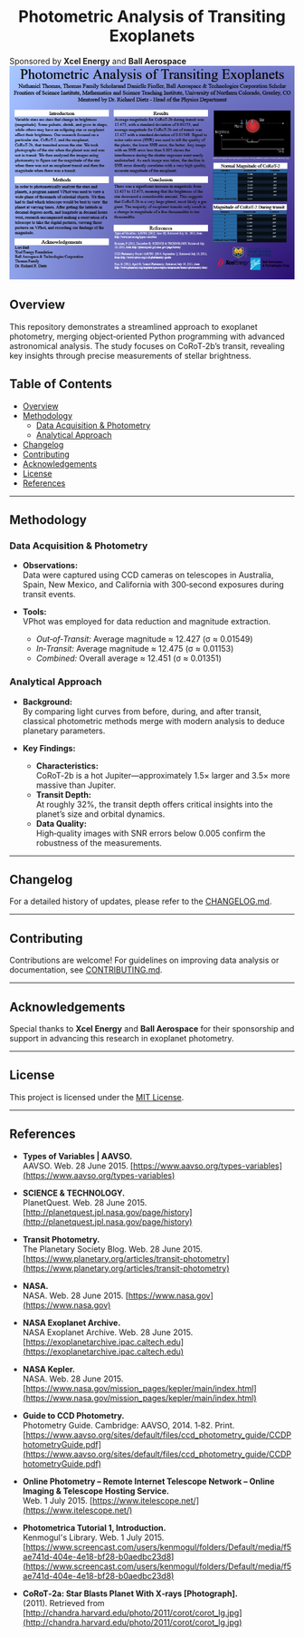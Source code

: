 
<div align="center">
  <h1>Photometric Analysis of Transiting Exoplanets</h1>
</div>

Sponsored by **Xcel Energy** and **Ball Aerospace**  
![Final Presentation](./photometrica.png)

## Overview

This repository demonstrates a streamlined approach to exoplanet photometry, merging object‑oriented Python programming with advanced astronomical analysis. The study focuses on CoRoT‑2b’s transit, revealing key insights through precise measurements of stellar brightness.

## Table of Contents
- [Overview](#overview)
- [Methodology](#methodology)
  - [Data Acquisition & Photometry](#data-acquisition--photometry)
  - [Analytical Approach](#analytical-approach)
- [Changelog](#changelog)
- [Contributing](#contributing)
- [Acknowledgements](#acknowledgements)
- [License](#license)
- [References](#references)

---

## Methodology

### Data Acquisition & Photometry

- **Observations:**  
  Data were captured using CCD cameras on telescopes in Australia, Spain, New Mexico, and California with 300‑second exposures during transit events.

- **Tools:**  
  VPhot was employed for data reduction and magnitude extraction.  
  - *Out‑of‑Transit:* Average magnitude ≈ 12.427 (σ ≈ 0.01549)  
  - *In‑Transit:* Average magnitude ≈ 12.475 (σ ≈ 0.01153)  
  - *Combined:* Overall average ≈ 12.451 (σ ≈ 0.01351)

### Analytical Approach

- **Background:**  
  By comparing light curves from before, during, and after transit, classical photometric methods merge with modern analysis to deduce planetary parameters.

- **Key Findings:**  
  - **Characteristics:**  
    CoRoT‑2b is a hot Jupiter—approximately 1.5× larger and 3.5× more massive than Jupiter.
  - **Transit Depth:**  
    At roughly 32%, the transit depth offers critical insights into the planet’s size and orbital dynamics.
  - **Data Quality:**  
    High‑quality images with SNR errors below 0.005 confirm the robustness of the measurements.

---

## Changelog

For a detailed history of updates, please refer to the [CHANGELOG.md](docs/CHANGELOG.md).

---

## Contributing

Contributions are welcome! For guidelines on improving data analysis or documentation, see [CONTRIBUTING.md](docs/CONTRIBUTING.md).

---

## Acknowledgements

Special thanks to **Xcel Energy** and **Ball Aerospace** for their sponsorship and support in advancing this research in exoplanet photometry.

---

## License

This project is licensed under the [MIT License](LICENSE).

---

## References

- **Types of Variables | AAVSO.**  
  AAVSO. Web. 28 June 2015. [https://www.aavso.org/types-variables](https://www.aavso.org/types-variables)

- **SCIENCE & TECHNOLOGY.**  
  PlanetQuest. Web. 28 June 2015. [http://planetquest.jpl.nasa.gov/page/history](http://planetquest.jpl.nasa.gov/page/history)

- **Transit Photometry.**  
  The Planetary Society Blog. Web. 28 June 2015. [https://www.planetary.org/articles/transit-photometry](https://www.planetary.org/articles/transit-photometry)

- **NASA.**  
  NASA. Web. 28 June 2015. [https://www.nasa.gov](https://www.nasa.gov)

- **NASA Exoplanet Archive.**  
  NASA Exoplanet Archive. Web. 28 June 2015. [https://exoplanetarchive.ipac.caltech.edu](https://exoplanetarchive.ipac.caltech.edu)

- **NASA Kepler.**  
  NASA. Web. 28 June 2015. [https://www.nasa.gov/mission_pages/kepler/main/index.html](https://www.nasa.gov/mission_pages/kepler/main/index.html)

- **Guide to CCD Photometry.**  
  Photometry Guide. Cambridge: AAVSO, 2014. 1‑82. Print. [https://www.aavso.org/sites/default/files/ccd_photometry_guide/CCDPhotometryGuide.pdf](https://www.aavso.org/sites/default/files/ccd_photometry_guide/CCDPhotometryGuide.pdf)

- **Online Photometry – Remote Internet Telescope Network – Online Imaging & Telescope Hosting Service.**  
  Web. 1 July 2015. [https://www.itelescope.net/](https://www.itelescope.net/)

- **Photometrica Tutorial 1, Introduction.**  
  Kenmogul's Library. Web. 1 July 2015. [https://www.screencast.com/users/kenmogul/folders/Default/media/f5ae741d-404e-4e18-bf28-b0aedbc23d8](https://www.screencast.com/users/kenmogul/folders/Default/media/f5ae741d-404e-4e18-bf28-b0aedbc23d8)

- **CoRoT‑2a: Star Blasts Planet With X‑rays [Photograph].**  
  (2011). Retrieved from [http://chandra.harvard.edu/photo/2011/corot/corot_lg.jpg](http://chandra.harvard.edu/photo/2011/corot/corot_lg.jpg)
